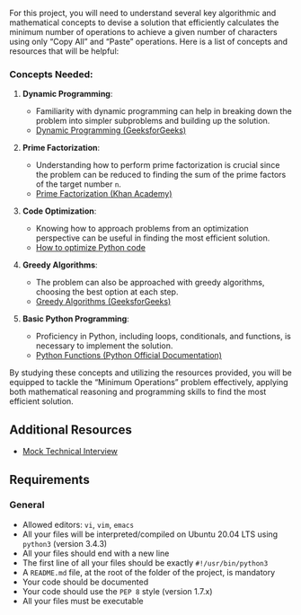 For this project, you will need to understand several key algorithmic and mathematical concepts to devise a solution that efficiently calculates the minimum number of operations to achieve a given number of characters using only “Copy All” and “Paste” operations. Here is a list of concepts and resources that will be helpful:

### Concepts Needed:

1.  **Dynamic Programming**:
    
    *   Familiarity with dynamic programming can help in breaking down the problem into simpler subproblems and building up the solution.
    *   [Dynamic Programming (GeeksforGeeks)](/rltoken/l3JYgicNQw2Ue1Kg9jV80Q "Dynamic Programming (GeeksforGeeks)")
2.  **Prime Factorization**:
    
    *   Understanding how to perform prime factorization is crucial since the problem can be reduced to finding the sum of the prime factors of the target number `n`.
    *   [Prime Factorization (Khan Academy)](/rltoken/cFcADpVYRCl5pdut-Lemmg "Prime Factorization (Khan Academy)")
3.  **Code Optimization**:
    
    *   Knowing how to approach problems from an optimization perspective can be useful in finding the most efficient solution.
    *   [How to optimize Python code](/rltoken/98ZF5bRckUKror6pGJQlHQ "How to optimize Python code")
4.  **Greedy Algorithms**:
    
    *   The problem can also be approached with greedy algorithms, choosing the best option at each step.
    *   [Greedy Algorithms (GeeksforGeeks)](/rltoken/k6-mba0b4nayJi0VqYhKjQ "Greedy Algorithms (GeeksforGeeks)")
5.  **Basic Python Programming**:
    
    *   Proficiency in Python, including loops, conditionals, and functions, is necessary to implement the solution.
    *   [Python Functions (Python Official Documentation)](/rltoken/ao3SJVl4yY1SfugfVa3anw "Python Functions (Python Official Documentation)")

By studying these concepts and utilizing the resources provided, you will be equipped to tackle the “Minimum Operations” problem effectively, applying both mathematical reasoning and programming skills to find the most efficient solution.

Additional Resources
--------------------

*   [Mock Technical Interview](/rltoken/HX0vuVl1V-9T4vvh8NDCyw "Mock Technical Interview")

Requirements
------------

### General

*   Allowed editors: `vi`, `vim`, `emacs`
*   All your files will be interpreted/compiled on Ubuntu 20.04 LTS using `python3` (version 3.4.3)
*   All your files should end with a new line
*   The first line of all your files should be exactly `#!/usr/bin/python3`
*   A `README.md` file, at the root of the folder of the project, is mandatory
*   Your code should be documented
*   Your code should use the `PEP 8` style (version 1.7.x)
*   All your files must be executable
